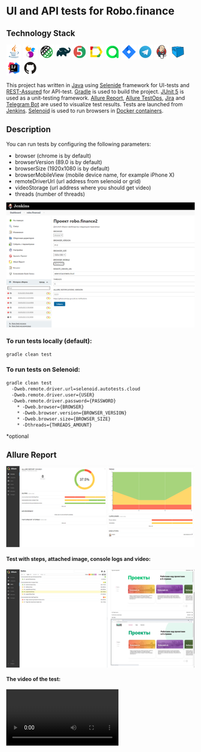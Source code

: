 # UI and API tests for Robo.finance

## Technology Stack
![](https://github.com/dubograev/robofinance_tests/blob/master/src/test/resources/files/icons/Java.png "Java")
![](https://github.com/dubograev/robofinance_tests/blob/master/src/test/resources/files/icons/Selenide.png "Selenide")
![](https://github.com/dubograev/robofinance_tests/blob/master/src/test/resources/files/icons/Rest-Assured.png "REST-Assured")
![](https://github.com/dubograev/robofinance_tests/blob/master/src/test/resources/files/icons/Gradle.png "Gradle")
![](https://github.com/dubograev/robofinance_tests/blob/master/src/test/resources/files/icons/JUnit5.png "JUnit 5")
![](https://github.com/dubograev/robofinance_tests/blob/master/src/test/resources/files/icons/Allure_Report.png "Allure Report")
![](https://github.com/dubograev/robofinance_tests/blob/master/src/test/resources/files/icons/AllureTestOps.png "Allure TestOps")
![](https://github.com/dubograev/robofinance_tests/blob/master/src/test/resources/files/icons/Jira.png "JIRA")
![](https://github.com/dubograev/robofinance_tests/blob/master/src/test/resources/files/icons/Telegram.png "Telegram Bot")
![](https://github.com/dubograev/robofinance_tests/blob/master/src/test/resources/files/icons/Jenkins.png "Jenkins")
![](https://github.com/dubograev/robofinance_tests/blob/master/src/test/resources/files/icons/Selenoid.png "Selenoid")
![](https://github.com/dubograev/robofinance_tests/blob/master/src/test/resources/files/icons/Intelij_IDEA.png "IntelliJ IDEA")
![](https://github.com/dubograev/robofinance_tests/blob/master/src/test/resources/files/icons/Github.png "GitHub")

This project has written in [Java](https://go.java/) using [Selenide](https://selenide.org/) framework for UI-tests 
and [REST-Assured](https://rest-assured.io/) for API-test. [Gradle](https://gradle.org/) is used to build the project.
[JUnit 5](https://junit.org/junit5/) is used as a unit-testing framework. [Allure Report](http://allure.qatools.ru/), 
[Allure TestOps](https://docs.qameta.io/allure-testops/), [Jira](https://www.atlassian.com/software/jira) and 
[Telegram Bot](https://github.com/qa-guru/allure-notifications) are used to visualize test results. Tests are launched 
from [Jenkins](https://github.com/EIOmelyashchik/qa_guru_final_project/blob/master). [Selenoid](https://aerokube.com/selenoid/) 
is used to run browsers in [Docker containers](https://www.docker.com/resources/what-container).


## Description
You can run tests by configuring the following parameters:
- browser (chrome is by default)
- browserVersion (89.0 is by default)
- browserSize (1920x1080 is by default)
- browserMobileView (mobile device name, for example iPhone X)
- remoteDriverUrl (url address from selenoid or grid)
- videoStorage (url address where you should get video)
- threads (number of threads)

![](src/test/resources/files/jenkins_params.png "Jenkins")

### To run tests locally (default):
`gradle clean test`

### To run tests on Selenoid:
```
gradle clean test
  -Dweb.remote.driver.url=selenoid.autotests.cloud
  -Dweb.remote.driver.user={USER}
  -Dweb.remote.driver.password={PASSWORD}
    * -Dweb.browser={BROWSER}
    * -Dweb.browser.version={BROWSER_VERSION}
    * -Dweb.browser.size={BROWSER_SIZE}
    * -Dthreads={THREADS_AMOUNT}
```
*optional

## Allure Report
![](src/test/resources/files/allure_report.png "Allure Report")

#### Test with steps, attached image, console logs and video:
![](src/test/resources/files/allure_report_2.png "Allure Report with steps")

#### The video of the test:
![](src/test/resources/files/79f8ab0f0d24df87.mp4 "Video from Selenoid")